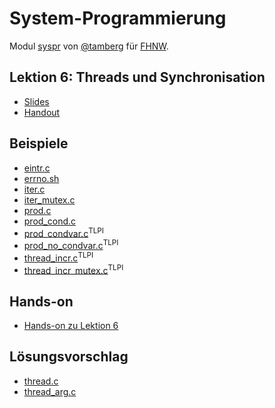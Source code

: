 # System-Programmierung
Modul [syspr]( https://www.fhnw.ch/de/studium/module/6008081) von [@tamberg](https://twitter.com/tamberg) für [FHNW](https://www.fhnw.ch/).

## Lektion 6: Threads und Synchronisation
- [Slides](http://www.tamberg.org/fhnw/2021/hs/Syspr06ThreadsUndSynchronisation.pdf)
- [Handout](http://www.tamberg.org/fhnw/2021/hs/Syspr06ThreadsUndSynchronisationHandout.pdf)

## Beispiele
- [eintr.c](eintr.c)
- [errno.sh](errno.sh)
- [iter.c](iter.c)
- [iter_mutex.c](iter_mutex.c)
- [prod.c](prod.c)
- [prod_cond.c](prod_cond.c)
- [prod_condvar.c](http://man7.org/tlpi/code/online/dist/threads/prod_condvar.c.html)<sup>TLPI</sup>
- [prod_no_condvar.c](http://man7.org/tlpi/code/online/dist/threads/prod_no_condvar.c.html)<sup>TLPI</sup>
- [thread_incr.c](http://man7.org/tlpi/code/online/dist/threads/thread_incr.c.html)<sup>TLPI</sup>
- [thread_incr_mutex.c](http://man7.org/tlpi/code/online/dist/threads/thread_incr_mutex.c.html)<sup>TLPI</sup>

## Hands-on
- [Hands-on zu Lektion 6](../../../../fhnw-syspr-work-06/blob/master/README.md)

## Lösungsvorschlag
- [thread.c](thread.c)
- [thread_arg.c](thread_arg.c)
